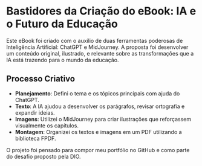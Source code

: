 # Bastidores da Criação do eBook: IA e o Futuro da Educação

Este eBook foi criado com o auxílio de duas ferramentas poderosas de Inteligência Artificial: ChatGPT e MidJourney. A proposta foi desenvolver um conteúdo original, ilustrado, e relevante sobre as transformações que a IA está trazendo para o mundo da educação.

## Processo Criativo
- **Planejamento**: Defini o tema e os tópicos principais com ajuda do ChatGPT.
- **Texto**: A IA ajudou a desenvolver os parágrafos, revisar ortografia e expandir ideias.
- **Imagens**: Utilizei o MidJourney para criar ilustrações que reforçassem visualmente os capítulos.
- **Montagem**: Organizei os textos e imagens em um PDF utilizando a biblioteca FPDF.

O projeto foi pensado para compor meu portfólio no GitHub e como parte do desafio proposto pela DIO.

